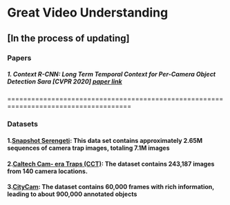 # Great Video Understanding
## [In the process of updating]

### Papers
##### 1. Context R-CNN: Long Term Temporal Context for Per-Camera Object Detection Sara [CVPR 2020] [paper link](https://arxiv.org/abs/1912.03538)

=====================================================================================
### Datasets
#### 1.[Snapshot Serengeti](https://lila.science/datasets/snapshot-serengeti/): This data set contains approximately 2.65M sequences of camera trap images, totaling 7.1M images
#### 2.[Caltech Cam- era Traps (CCT)](https://beerys.github.io/CaltechCameraTraps/): The dataset contains 243,187 images from 140 camera locations.
#### 3.[CityCam](https://www.citycam-cmu.com/dataset): The dataset contains 60,000 frames with rich information, leading to about 900,000 annotated objects
